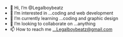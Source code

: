 - 👋 Hi, I’m @Legalboybeatz
- 👀 I’m interested in ...coding and web development 
- 🌱 I’m currently learning ...coding and graphic design
- 💞️ I’m looking to collaborate on ...anything 
- 📫 How to reach me ...Legalboybeatz@gmail.com

<!---
Legalboybeatz/Legalboybeatz is a ✨ special ✨ repository because its `README.md` (this file) appears on your GitHub profile.
You can click the Preview link to take a look at your changes.
--->
